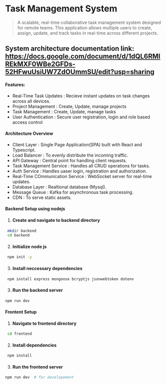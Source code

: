 # Task Management System

> A scalable, real-time collaborative task management system designed for remote teams. This application allows multiple users to create, assign, update, and track tasks in real-time across different projects.

## System architecture documentation link: https://docs.google.com/document/d/1dQL6RMIREkMXF0WBe2GFDs-52HFwuUsiUW7ZdOUmmSU/edit?usp=sharing

#### Features:

- Real-Time Task Updates : Recieve instant updates on task changes across all devices.
- Project Management : Create, Update, manage projects
- Task Management : Create, Update, manage tasks
- User Authentication : Secure user registration, login and role based access control

#### Architecture Overview

- Client Layer : Single Page Application(SPA) built with React and Typescript.
- Load Balancer : To evenly distribute the incoming traffic.
- API Gateway : Central point for handling client requests.
- Task Management Service : Handles all CRUD operations for tasks.
- Auth Service : Handles uaser login, registration and authorization.
- Real-Time COmmunication Service : WebSocket server for real-time updates.
- Database Layer : Realtional database (Mysql).
- Message Queue : Kafka for asynchronous task processing.
- CDN : To serve static assets.

#### Backend Setup using nodejs

1. #### Create and navigate to backend directory

```bash
 mkdir backend
 cd backend
```

2. #### Initialize node js

```bash
 npm init -y
```

3. #### Install neccessary dependencies

```bash
 npm install express mongoose bcryptjs jsonwebtoken dotenv
```

3. #### Run the backend server

```bash
npm run dev
```

#### Frontent Setup

1. #### Navigate to frontend directory

```bash
 cd frontend
```

2. #### Install dependencies

```bash
 npm install
```

3. #### Run the frontend server

```bash
npm run dev  # for developement
```
